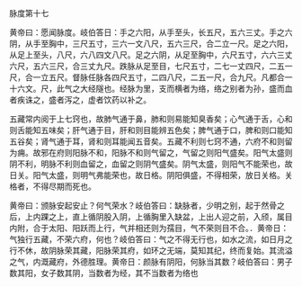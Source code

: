 脉度第十七

黄帝曰：愿闻脉度。岐伯答日：手之六阳，从手至头，长五尺，五六三丈。手之六阴，从手至胸中，三尺五寸，三六一文八尺，五六三尺，合二立一尺。足之六阳，从足上至头，八尺，六八四文八尺。足之六阴，从足至胸中，六尺五寸，六六三丈六尺，五六三尺，合三丈九尺。跌脉从足至目，七尺五寸，二七一丈四尺，二五一尺，合一立五尺。督脉任脉各四尺五寸，二四八尺，二五一尺，合九尺。凡都合一十六文。尺，此气之大经隧也。经脉为里，支而横者为络，络之别者为孙，盛而血者疾诛之，盛者泻之，虚者饮药以补之。

五藏常内阅于上七窍也，故肺气通于鼻，肺和则易能知臭香矣；心气通于舌，心和则舌能知五味矣；肝气通于目，肝和则目能辨五色矣；脾气通于口，脾和则口能知五谷矣；肾气通于耳，肾和则耳能闻五音矣。五藏不利则七窍不通，六府不和则留为痈。故邪在府则阳脉不和，阳脉不和则气留之，气留之则阳气盛矣。阳气太盛则阴不利，明脉不利则血留之，血留之则阴气盛矣。阴气太盛，则阳气不能荣也，故日关。阳气太盛，则明气弗能荣也，故日格。阴阳俱盛，不得相荣，放日关格。关格者，不得尽期而死也。

黄帝曰：颁脉安起安止？何气荣水？岐伯答曰：缺脉者，少明之别，起于然骨之后，上内踝之上，直上循阴股入阴，上循胸里入缺盆，上出人迎之前，入颀，属目内附，合于太阳、阳跃而上行，气并相还则为孺目，气不荣则目不合。．黄帝日：气独行五藏，不荣六府，何也？岐伯答曰：气之不得无行也，如水之流，如日月之行不休，故阴脉荣其藏，阳脉荣其府，如环之无端，莫知其纪，终而复始。其流溢之气，内溉藏府，外德胜理。黄帝日：颜脉有阴阳，何脉当其数？岐伯答曰：男子数其阳，女子数其阴，当数者为经，其不当数者为络也

